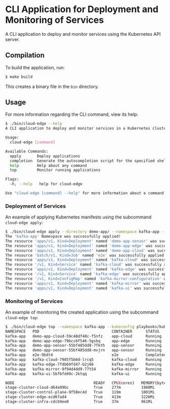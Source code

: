 # CLI Application for Deployment and Monitoring of Services

A CLI application to deploy and monitor services using the Kubernetes API server.

## Compilation

To build the application, run:

```sh
$ make build
```

This creates a binary file in the `bin` directory.

## Usage

For more information regarding the CLI command, view its help:


```sh
$ ./bin/cloud-edge --help
A CLI application to deploy and monitor services in a Kubernetes cluster.

Usage:
  cloud-edge [command]

Available Commands:
  apply       Deploy applications
  completion  Generate the autocompletion script for the specified shell
  help        Help about any command
  top         Monitor running applications

Flags:
  -h, --help   help for cloud-edge

Use "cloud-edge [command] --help" for more information about a command.
```

### Deployment of Services

An example of applying Kubernetes manifests using the subcommand `cloud-edge apply`:

```sh
$ ./bin/cloud-edge apply --directory demo-app/ --namespace kafka-app --create-namespace --kubeconfig playbooks/kubeconfig
The 'kafka-app' Namespace was successfully applied!
The resource 'apps/v1, Kind=Deployment' named 'demo-app-sensor' was successfully applied!
The resource 'apps/v1, Kind=Deployment' named 'demo-app-edge' was successfully applied!
The resource 'apps/v1, Kind=Deployment' named 'demo-app-cloud' was successfully applied!
The resource 'batch/v1, Kind=Job' named 'e2e' was successfully applied!
The resource 'apps/v1, Kind=Deployment' named 'kafka-cloud' was successfully applied!
The resource '/v1, Kind=Service' named 'kafka-cloud' was successfully applied!
The resource 'apps/v1, Kind=Deployment' named 'kafka-edge' was successfully applied!
The resource '/v1, Kind=Service' named 'kafka-edge' was successfully applied!
The resource '/v1, Kind=ConfigMap' named 'kafka-mirror-configuration' was successfully applied!
The resource 'apps/v1, Kind=Deployment' named 'kafka-mirror' was successfully applied!
The resource 'apps/v1, Kind=Deployment' named 'kafka-ui' was successfully applied!
```

### Monitoring of Services

An example of monitoring the created application using the subcommand `cloud-edge top`:

```sh
$ ./bin/cloud-edge top --namespace kafka-app --kubeconfig playbooks/kubeconfig
NAMESPACE   POD                                CONTAINER      STATUS      CPU(cores)   MEMORY(bytes)   NODE
kafka-app   demo-app-cloud-59c48df48c-f5nfz    app-cloud      Running     26m          100Mi           stage-cluster-cloud-d64a99bc
kafka-app   demo-app-edge-79bcc6f546-5gsbq     app-edge       Running     22m          130Mi           stage-cluster-edge-ecd6fad4
kafka-app   demo-app-sensor-55bf485dd8-7fkth   app-sensor     Running     26m          106Mi           stage-cluster-edge-ecd6fad4
kafka-app   demo-app-sensor-55bf485dd8-mvjrn   app-sensor     Running     28m          110Mi           stage-cluster-edge-ecd6fad4
kafka-app   e2e-9bdt4                          e2e            Completed   0m           0Mi             stage-cluster-cloud-d64a99bc
kafka-app   kafka-cloud-7985f5b6d-lrcq5        kafka-cloud    Running     102m         390Mi           stage-cluster-cloud-d64a99bc
kafka-app   kafka-edge-7fdb69fd47-b2j66        kafka-edge     Running     70m          405Mi           stage-cluster-edge-ecd6fad4
kafka-app   kafka-mirror-9f94d4dd9-77t54       kafka-mirror   Running     24m          441Mi           stage-cluster-edge-ecd6fad4
kafka-app   kafka-ui-5bfbfd49c-2ktqq           kafka-ui       Running     8m           240Mi           stage-cluster-cloud-d64a99bc

NODE                                   READY   CPU(cores)   MEMORY(bytes)
stage-cluster-cloud-d64a99bc           True    277m         1980Mi
stage-cluster-control-plane-9f50ec4d   True    119m         1001Mi
stage-cluster-edge-ecd6fad4            True    413m         3226Mi
stage-cluster-infra-cdcb9ee0           True    37m          961Mi
```
